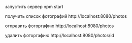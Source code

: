 
запустить сервер npm start

получить список фотографий http://localhost:8080/photos

отправить фоторгафию http://localhost:8080/photos

удалить фоторгафию http://localhost:8080/photos/id
